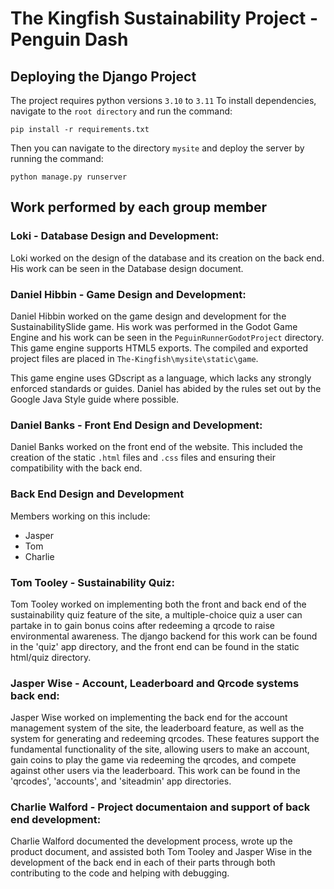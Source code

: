 # The Kingfish Sustainability Project - Penguin Dash

## Deploying the Django Project
The project requires python versions `3.10` to `3.11`
To install dependencies, navigate to the `root directory` and run the command:
```
pip install -r requirements.txt
```

Then you can navigate to the directory `mysite` and deploy the server by running the command:
```
python manage.py runserver
```
## Work performed by each group member

### Loki - Database Design and Development:

Loki worked on the design of the database and its creation on the back end. His work can be seen in the Database design document.

### Daniel Hibbin - Game Design and Development:

Daniel Hibbin worked on the game design and development for the SustainabilitySlide game. His work was performed in the Godot Game Engine and his work can be seen in the `PeguinRunnerGodotProject` directory. This game engine supports HTML5 exports. The compiled and exported project files are placed in `The-Kingfish\mysite\static\game`.

This game engine uses GDscript as a language, which lacks any strongly enforced standards or guides. Daniel has abided by the rules set out by the Google Java Style guide where possible. 

### Daniel Banks - Front End Design and Development:

Daniel Banks worked on the front end of the website. This included the creation of the static `.html` files and `.css` files and ensuring their compatibility with the back end. 

### Back End Design and Development
Members working on this include:
- Jasper
- Tom
- Charlie

### Tom Tooley - Sustainability Quiz:
Tom Tooley worked on implementing both the front and back end of the sustainability quiz feature of the site, a multiple-choice quiz a user can partake in to gain bonus coins after redeeming a qrcode to raise environmental awareness. The django backend for this work can be found in the 'quiz' app directory, and the front end can be found in the static html/quiz directory.

### Jasper Wise - Account, Leaderboard and Qrcode systems back end:
Jasper Wise worked on implementing the back end for the account management system of the site, the leaderboard feature, as well as the system for generating and redeeming qrcodes. These features support the fundamental functionality of the site, allowing users to make an account, gain coins to play the game via redeeming the qrcodes, and compete against other users via the leaderboard. This work can be found in the 'qrcodes', 'accounts', and 'siteadmin' app directories.

### Charlie Walford - Project documentaion and support of back end development:
Charlie Walford documented the development process, wrote up the product document, and assisted both Tom Tooley and Jasper Wise in the development of the back end in each of their parts through both contributing to the code and helping with debugging.


